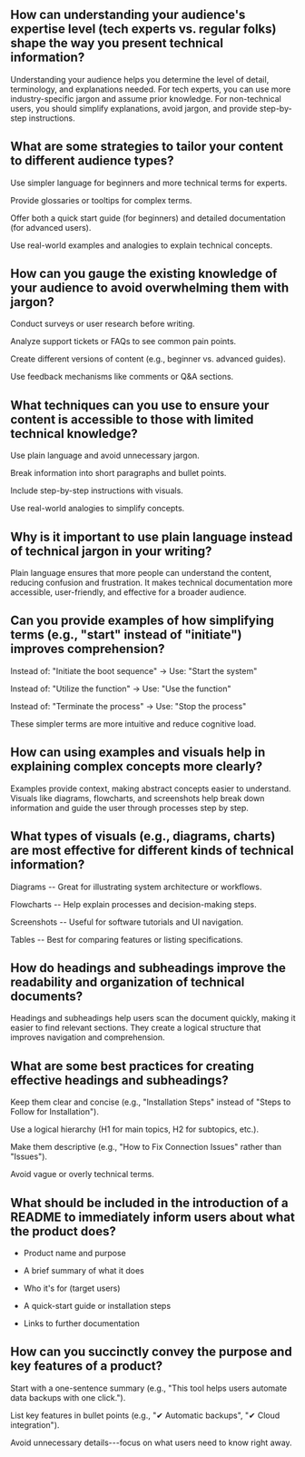 ## How can understanding your audience's expertise level (tech experts vs. regular folks) shape the way you present technical information?

Understanding your audience helps you determine the level of detail, terminology, and explanations needed. For tech experts, you can use more industry-specific jargon and assume prior knowledge. For non-technical users, you should simplify explanations, avoid jargon, and provide step-by-step instructions.

## What are some strategies to tailor your content to different audience types?

Use simpler language for beginners and more technical terms for experts.

Provide glossaries or tooltips for complex terms.

Offer both a quick start guide (for beginners) and detailed documentation (for advanced users).

Use real-world examples and analogies to explain technical concepts.

## How can you gauge the existing knowledge of your audience to avoid overwhelming them with jargon?

Conduct surveys or user research before writing.

Analyze support tickets or FAQs to see common pain points.

Create different versions of content (e.g., beginner vs. advanced guides).

Use feedback mechanisms like comments or Q&A sections.

## What techniques can you use to ensure your content is accessible to those with limited technical knowledge?

Use plain language and avoid unnecessary jargon.

Break information into short paragraphs and bullet points.

Include step-by-step instructions with visuals.

Use real-world analogies to simplify concepts.

## Why is it important to use plain language instead of technical jargon in your writing?

Plain language ensures that more people can understand the content, reducing confusion and frustration. It makes technical documentation more accessible, user-friendly, and effective for a broader audience.

## Can you provide examples of how simplifying terms (e.g., "start" instead of "initiate") improves comprehension?

Instead of: "Initiate the boot sequence" → Use: "Start the system"

Instead of: "Utilize the function" → Use: "Use the function"

Instead of: "Terminate the process" → Use: "Stop the process"

These simpler terms are more intuitive and reduce cognitive load.

## How can using examples and visuals help in explaining complex concepts more clearly?

Examples provide context, making abstract concepts easier to understand. Visuals like diagrams, flowcharts, and screenshots help break down information and guide the user through processes step by step.

## What types of visuals (e.g., diagrams, charts) are most effective for different kinds of technical information?

Diagrams -- Great for illustrating system architecture or workflows.

Flowcharts -- Help explain processes and decision-making steps.

Screenshots -- Useful for software tutorials and UI navigation.

Tables -- Best for comparing features or listing specifications.

## How do headings and subheadings improve the readability and organization of technical documents?

Headings and subheadings help users scan the document quickly, making it easier to find relevant sections. They create a logical structure that improves navigation and comprehension.

## What are some best practices for creating effective headings and subheadings?

Keep them clear and concise (e.g., "Installation Steps" instead of "Steps to Follow for Installation").

Use a logical hierarchy (H1 for main topics, H2 for subtopics, etc.).

Make them descriptive (e.g., "How to Fix Connection Issues" rather than "Issues").

Avoid vague or overly technical terms.

## What should be included in the introduction of a README to immediately inform users about what the product does?

- Product name and purpose

- A brief summary of what it does

- Who it's for (target users)

- A quick-start guide or installation steps

- Links to further documentation

## How can you succinctly convey the purpose and key features of a product?

Start with a one-sentence summary (e.g., "This tool helps users automate data backups with one click.").

List key features in bullet points (e.g., "✔ Automatic backups", "✔ Cloud integration").

Avoid unnecessary details---focus on what users need to know right away.
